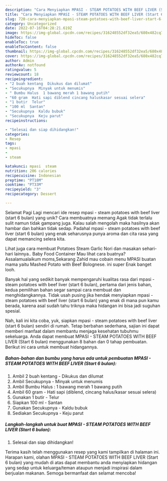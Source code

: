 ```yaml
---
description: "Cara Menyiapkan MPASI - STEAM POTATOES WITH BEEF LIVER (Start 6 bulan) yang Lezat Sekali, Mantap"
title: "Cara Menyiapkan MPASI - STEAM POTATOES WITH BEEF LIVER (Start 6 bulan) yang Lezat Sekali, Mantap"
slug: 720-cara-menyiapkan-mpasi-steam-potatoes-with-beef-liver-start-6-bulan-yang-lezat-sekali-mantap
category: Uncategorized
date: 2022-07-16T04:28:21.619Z
image: https://img-global.cpcdn.com/recipes/316248552df32ea5/680x482cq70/mpasi-steam-potatoes-with-beef-liver-start-6-bulan-foto-resep-utama.jpg
hideToc: false
enableToc: true
enableTocContent: false
thumbnail: https://img-global.cpcdn.com/recipes/316248552df32ea5/680x482cq70/mpasi-steam-potatoes-with-beef-liver-start-6-bulan-foto-resep-utama.jpg
cover: https://img-global.cpcdn.com/recipes/316248552df32ea5/680x482cq70/mpasi-steam-potatoes-with-beef-liver-start-6-bulan-foto-resep-utama.jpg
author: Admin
authorAv: notfound
ratingvalue: 5
reviewcount: 18
recipeingredient:
- "2 buah kentang  Dikukus dan dilumat"
- "Secukupnya  Minyak untuk menumis"
- " Bumbu Halus  1 bawang merah 1 bawang putih"
- "60 gram  Hati sapi diblend cincang haluskasar sesuai selera"
- "1 butir  Telur"
- "100 ml  Santan"
- "Secukupnya  Kaldu bubuk"
- "Secukupnya  Keju parut"
recipeinstructions:

- "Selesai dan siap dihidangkan!"
categories:
- Resep
tags:
- mpasi
- 
- steam

katakunci: mpasi  steam 
nutrition: 206 calories
recipecuisine: Indonesian
preptime: "PT18M"
cooktime: "PT33M"
recipeyield: "3"
recipecategory: Dessert

---
```



Selamat Pagi Lagi mencari ide resep mpasi - steam potatoes with beef liver (start 6 bulan) yang unik? Cara membuatnya memang Agak tidak terlalu sulit namun tidak gampang juga. Kalau salah mengolah maka hasilnya akan hambar dan bahkan tidak sedap. Padahal mpasi - steam potatoes with beef liver (start 6 bulan) yang enak seharusnya punya aroma dan cita rasa yang dapat memancing selera kita.


Lihat juga cara membuat Potatoes Steam Garlic Nori dan masakan sehari-hari lainnya.. Baby Food Container Mau lihat cara buatnya? Assalamualaikum moms,Sekarang Zahid mau cobain menu MPASI buatan mama yaitu Mashed Potato with Beef Bolognese. ini super Enak banget looh.

Banyak hal yang sedikit banyak mempengaruhi kualitas rasa dari mpasi - steam potatoes with beef liver (start 6 bulan), pertama dari jenis bahan, kedua pemilihan bahan segar sampai cara membuat dan menghidangkannya. Tidak usah pusing jika hendak menyiapkan mpasi - steam potatoes with beef liver (start 6 bulan) yang enak di mana pun kamu berada, karena asal sudah tahu triknya maka hidangan ini bisa jadi suguhan spesial.


Nah, kali ini kita coba, yuk, siapkan mpasi - steam potatoes with beef liver (start 6 bulan) sendiri di rumah. Tetap berbahan sederhana, sajian ini dapat memberi manfaat dalam membantu menjaga kesehatan tubuhmu sekeluarga. Anda dapat membuat MPASI - STEAM POTATOES WITH BEEF LIVER (Start 6 bulan) menggunakan 8 bahan dan 0 tahap pembuatan. Berikut ini cara untuk membuat hidangannya.

<!--inarticleads1-->

##### Bahan-bahan dan bumbu yang harus ada untuk pembuatan MPASI - STEAM POTATOES WITH BEEF LIVER (Start 6 bulan):

1. Ambil 2 buah kentang - Dikukus dan dilumat
1. Ambil Secukupnya - Minyak untuk menumis
1. Ambil  Bumbu Halus : 1 bawang merah 1 bawang putih
1. Ambil 60 gram - Hati sapi (diblend, cincang halus/kasar sesuai selera)
1. Gunakan 1 butir - Telur
1. Siapkan 100 ml - Santan
1. Gunakan Secukupnya - Kaldu bubuk
1. Sediakan Secukupnya - Keju parut




<!--inarticleads2-->

##### Langkah-langkah untuk buat MPASI - STEAM POTATOES WITH BEEF LIVER (Start 6 bulan):


1. Selesai dan siap dihidangkan!



Terima kasih telah menggunakan resep yang kami tampilkan di halaman ini. Harapan kami, olahan MPASI - STEAM POTATOES WITH BEEF LIVER (Start 6 bulan) yang mudah di atas dapat membantu anda menyiapkan hidangan yang sedap untuk keluarga/teman ataupun menjadi inspirasi dalam berjualan makanan. Semoga bermanfaat dan selamat mencoba!
